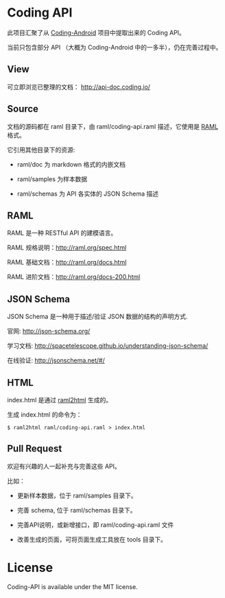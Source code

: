 Coding API
==========

此项目汇聚了从 [Coding-Android](https://coding.net/u/coding/p/Coding-Android/git) 项目中提取出来的 Coding API。

当前只包含部分 API （大概为 Coding-Android 中的一多半），仍在完善过程中。


View
----

可立即浏览已整理的文档： http://api-doc.coding.io/


Source
------

文档的源码都在 raml 目录下，由 raml/coding-api.raml 描述，它使用是 [RAML](http://raml.org) 格式。

它引用其他目录下的资源:

- raml/doc 为 markdown 格式的内嵌文档

- raml/samples 为样本数据

- raml/schemas 为 API 各实体的 JSON Schema 描述


RAML
----

RAML 是一种 RESTful API 的建模语言。

RAML 规格说明：http://raml.org/spec.html

RAML 基础文档：http://raml.org/docs.html

RAML 进阶文档：http://raml.org/docs-200.html


JSON Schema
-----------

JSON Schema 是一种用于描述/验证 JSON 数据的结构的声明方式.

官网: http://json-schema.org/

学习文档: http://spacetelescope.github.io/understanding-json-schema/

在线验证: http://jsonschema.net/#/


HTML
----

index.html 是通过 [raml2html](https://github.com/kevinrenskers/raml2html) 生成的。

生成 index.html 的命令为：

    $ raml2html raml/coding-api.raml > index.html


Pull Request
------------

欢迎有兴趣的人一起补充与完善这些 API。

比如：

- 更新样本数据，位于 raml/samples 目录下。

- 完善 schema, 位于 raml/schemas 目录下。

- 完善API说明，或新增接口，即 raml/coding-api.raml 文件

- 改善生成的页面，可将页面生成工具放在 tools 目录下。


License
=======

Coding-API is available under the MIT license.
